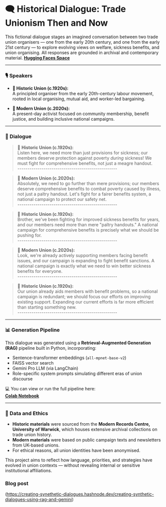 # 🗨️ Historical Dialogue: Trade Unionism Then and Now

This fictional dialogue stages an imagined conversation between two trade union organisers — one from the early 20th century, and one from the early 21st century — to explore evolving views on welfare, sickness benefits, and union organising. All responses are grounded in archival and contemporary material.
[**Hugging Faces Space**](https://huggingface.co/spaces/ovrelord/union-debate-sim)

---

### 🎙️ Speakers

- **🔴 Historic Union (c.1920s):**  
  A principled organiser from the early 20th-century labour movement, rooted in local organising, mutual aid, and worker-led bargaining.

- **🔵 Modern Union (c.2020s):**  
  A present-day activist focused on community membership, benefit justice, and building inclusive national campaigns.

---

### 🧵 Dialogue

> 🔴 **Historic Union (c.1920s):**  
> Listen here, we need more than just provisions for sickness; our members deserve protection against poverty *during* sickness! We must fight for comprehensive benefits, not just a meagre handout.  
> *--------------------------------------------------*

> 🔵 **Modern Union (c.2020s):**  
> Absolutely, we need to go further than mere provisions; our members deserve comprehensive benefits to combat poverty caused by illness, not just a paltry handout. Let's fight for a fairer benefits system, a national campaign to protect our safety net.  
> *--------------------------------------------------*

> 🔴 **Historic Union (c.1920s):**  
> Brother, we've been fighting for improved sickness benefits for years, and our members need more than mere "paltry handouts." A national campaign for comprehensive benefits is precisely what we should be pushing for.  
> *--------------------------------------------------*

> 🔵 **Modern Union (c.2020s):**  
> Look, we're already actively supporting members facing benefit issues, and our campaign is expanding to fight benefit sanctions. A national campaign is exactly what we need to win better sickness benefits for everyone.  
> *--------------------------------------------------*

> 🔴 **Historic Union (c.1920s):**  
> Our union already aids members with benefit problems, so a national campaign is redundant; we should focus our efforts on improving existing support. Expanding our current efforts is far more efficient than starting something new.  
> *--------------------------------------------------*

---

### 📊 Generation Pipeline

This dialogue was generated using a **Retrieval-Augmented Generation (RAG)** pipeline built in Python, incorporating:

- Sentence-transformer embeddings (`all-mpnet-base-v2`)
- FAISS vector search
- Gemini Pro LLM (via LangChain)
- Role-specific system prompts simulating different eras of union discourse

💻 You can view or run the full pipeline here:  
[**Colab Notebook**](https://colab.research.google.com/drive/1EUjPWVHx6CHoBJAlvWKsZGKUI-p1jrwa?usp=sharing)


---

### 📝 Data and Ethics

- **Historic materials** were sourced from the **Modern Records Centre, University of Warwick**, which houses extensive archival collections on trade union history.
- **Modern materials** were based on public campaign texts and newsletters from UK-based unions.
- For ethical reasons, all union identities have been anonymised.

This project aims to reflect how language, priorities, and strategies have evolved in union contexts — without revealing internal or sensitive institutional affiliations.

### Blog post
(https://creating-synethetic-dialogues.hashnode.dev/creating-synthetic-dialogues-using-rag-and-gemini)

